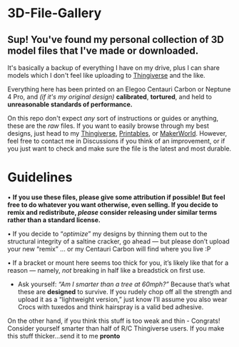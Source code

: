 # 3D-File-Gallery
Sup! You've found my personal collection of 3D model files that I've made or downloaded.
-----------------
It's basically a backup of everything I have on my drive, plus I can share models which I don't feel like uploading to [Thingiverse](https://www.thingiverse.com/techmagic3d/designs) and the like.

Everything here has been printed on an Elegoo Centauri Carbon or Neptune 4 Pro, and *(if it's my original design)* **calibrated**, **tortured**, and held to **unreasonable standards of performance.**

On this repo don't expect *any* sort of instructions or guides or anything, these are the *raw* files. If you want to easily browse through my best designs, just head to my [Thingiverse](https://www.thingiverse.com/techmagic3d/designs), [Printables](https://www.printables.com/@TechMagic3D), or [MakerWorld](https://makerworld.com/en/@TechMagic3D/upload). However, feel free to contact me in Discussions if you think of an improvement, or if you just want to check and make sure the file is the latest and most durable.

# Guidelines

• **If you use these files, please give some attribution if possible! But feel free to do whatever you want otherwise, even selling. If you decide to remix and redistribute, _please_ consider releasing under similar terms rather than a standard license.**

• If you decide to “*optimize*” my designs by thinning them out to the structural integrity of a saltine cracker, go ahead — but please don’t upload your new “remix” ... or my Centauri Carbon will find where you live :P 

• If a bracket or mount here seems too thick for you, it’s likely like that for a reason — namely, *not* breaking in half like a breadstick on first use. 

- Ask yourself: *“Am I smarter than a tree at 60mph?”* Because that’s what these are **designed** to survive. If you rudely chop off all the strength and upload it as a “lightweight version,” just know I’ll assume you also wear Crocs with tuxedos and think hairspray is a valid bed adhesive. 

On the other hand, if you think this stuff is too weak and thin - Congrats! Consider yourself smarter than half of R/C Thingiverse users. If you make this stuff thicker...send it to me **pronto**
